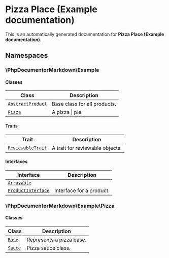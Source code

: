 # Pizza Place (Example documentation)

This is an automatically generated documentation for **Pizza Place (Example documentation)**.

## Namespaces

### \PhpDocumentorMarkdown\Example

#### Classes

| Class                                                                           | Description                  |
|---------------------------------------------------------------------------------|------------------------------|
| [`AbstractProduct`](./classes/PhpDocumentorMarkdown/Example/AbstractProduct.md) | Base class for all products. |
| [`Pizza`](./classes/PhpDocumentorMarkdown/Example/Pizza.md)                     | A pizza \| pie.              |

#### Traits

| Trait                                                                           | Description                     |
|---------------------------------------------------------------------------------|---------------------------------|
| [`ReviewableTrait`](./classes/PhpDocumentorMarkdown/Example/ReviewableTrait.md) | A trait for reviewable objects. |

#### Interfaces

| Interface                                                                         | Description              |
|-----------------------------------------------------------------------------------|--------------------------|
| [`Arrayable`](./classes/PhpDocumentorMarkdown/Example/Arrayable.md)               |                          |
| [`ProductInterface`](./classes/PhpDocumentorMarkdown/Example/ProductInterface.md) | Interface for a product. |

### \PhpDocumentorMarkdown\Example\Pizza

#### Classes

| Class                                                             | Description              |
|-------------------------------------------------------------------|--------------------------|
| [`Base`](./classes/PhpDocumentorMarkdown/Example/Pizza/Base.md)   | Represents a pizza base. |
| [`Sauce`](./classes/PhpDocumentorMarkdown/Example/Pizza/Sauce.md) | Pizza sauce class.       |
